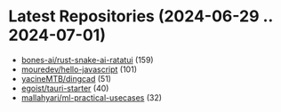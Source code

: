 # Latest Repositories (2024-06-29 .. 2024-07-01)

- [bones-ai/rust-snake-ai-ratatui](https://github.com/bones-ai/rust-snake-ai-ratatui) (159)
- [mouredev/hello-javascript](https://github.com/mouredev/hello-javascript) (101)
- [yacineMTB/dingcad](https://github.com/yacineMTB/dingcad) (51)
- [egoist/tauri-starter](https://github.com/egoist/tauri-starter) (40)
- [mallahyari/ml-practical-usecases](https://github.com/mallahyari/ml-practical-usecases) (32)
